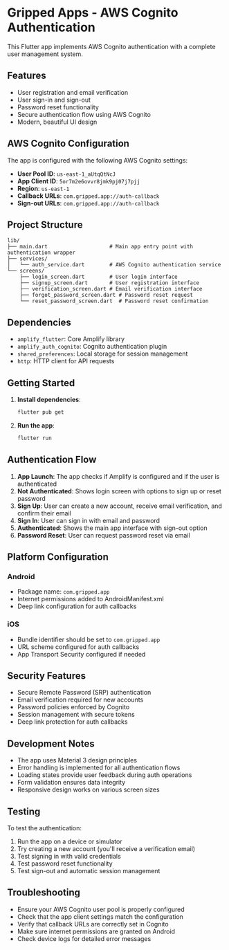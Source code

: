 # Gripped Apps - AWS Cognito Authentication

This Flutter app implements AWS Cognito authentication with a complete user management system.

## Features

- User registration and email verification
- User sign-in and sign-out
- Password reset functionality
- Secure authentication flow using AWS Cognito
- Modern, beautiful UI design

## AWS Cognito Configuration

The app is configured with the following AWS Cognito settings:

- **User Pool ID**: `us-east-1_aUtqQtNcJ`
- **App Client ID**: `5or7m2e6ovvr8jmk9pj07j7pjj`
- **Region**: `us-east-1`
- **Callback URLs**: `com.gripped.app://auth-callback`
- **Sign-out URLs**: `com.gripped.app://auth-callback`

## Project Structure

```
lib/
├── main.dart                    # Main app entry point with authentication wrapper
├── services/
│   └── auth_service.dart        # AWS Cognito authentication service
└── screens/
    ├── login_screen.dart        # User login interface
    ├── signup_screen.dart       # User registration interface
    ├── verification_screen.dart # Email verification interface
    ├── forgot_password_screen.dart # Password reset request
    └── reset_password_screen.dart  # Password reset confirmation
```

## Dependencies

- `amplify_flutter`: Core Amplify library
- `amplify_auth_cognito`: Cognito authentication plugin
- `shared_preferences`: Local storage for session management
- `http`: HTTP client for API requests

## Getting Started

1. **Install dependencies**:
   ```bash
   flutter pub get
   ```

2. **Run the app**:
   ```bash
   flutter run
   ```

## Authentication Flow

1. **App Launch**: The app checks if Amplify is configured and if the user is authenticated
2. **Not Authenticated**: Shows login screen with options to sign up or reset password
3. **Sign Up**: User can create a new account, receive email verification, and confirm their email
4. **Sign In**: User can sign in with email and password
5. **Authenticated**: Shows the main app interface with sign-out option
6. **Password Reset**: User can request password reset via email

## Platform Configuration

### Android
- Package name: `com.gripped.app`
- Internet permissions added to AndroidManifest.xml
- Deep link configuration for auth callbacks

### iOS
- Bundle identifier should be set to `com.gripped.app`
- URL scheme configured for auth callbacks
- App Transport Security configured if needed

## Security Features

- Secure Remote Password (SRP) authentication
- Email verification required for new accounts
- Password policies enforced by Cognito
- Session management with secure tokens
- Deep link protection for auth callbacks

## Development Notes

- The app uses Material 3 design principles
- Error handling is implemented for all authentication flows
- Loading states provide user feedback during auth operations
- Form validation ensures data integrity
- Responsive design works on various screen sizes

## Testing

To test the authentication:

1. Run the app on a device or simulator
2. Try creating a new account (you'll receive a verification email)
3. Test signing in with valid credentials
4. Test password reset functionality
5. Test sign-out and automatic session management

## Troubleshooting

- Ensure your AWS Cognito user pool is properly configured
- Check that the app client settings match the configuration
- Verify that callback URLs are correctly set in Cognito
- Make sure internet permissions are granted on Android
- Check device logs for detailed error messages
